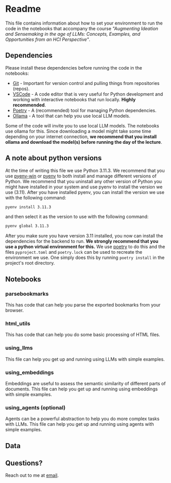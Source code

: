 # Readme

This file contains information about how to set your environment to run the code in the notebooks that accompany the course _"Augmenting Ideation and Sensemaking in the age of LLMs: Concepts, Examples, and Opportunities from an HCI Perspective"_.

## Dependencies

Please install these dependencies before running the code in the notebooks:

- [Git](https://git-scm.com/downloads) - Important for version control and pulling things from repositories (repos).
- [VSCode](https://code.visualstudio.com/download) - A code editor that is very useful for Python development and working with interactive notebooks that run locally. **Highly recommended**.
- [Poetry](https://python-poetry.org/docs/#installation) - A (recommended) tool for managing Python dependencies.
- [Ollama](https://ollama.com) - A tool that can help you use local LLM models.

Some of the code will invite you to use local LLM models. The notebooks use ollama for this. Since downloading a model might take some time depending on your internet connection, **we recommend that you install ollama and download the model(s) before running the day of the lecture**.

## A note about python versions

At the time of writing this file we use Python 3.11.3. We recommend that you use [pyenv-win](https://github.com/pyenv-win/pyenv-win) or [pyenv](https://github.com/pyenv/pyenv) to both install and manage different versions of Python. We recommend that you uninstall any other version of Python you might have installed in your system and use pyenv to install the version we use (3.11). After you have installed pyenv, you can install the version we use with the following command:

```bash
pyenv install 3.11.3
```

and then select it as the version to use with the following command:

```bash
pyenv global 3.11.3
```

After you make sure you have version 3.11 installed, you now can install the dependencies for the backend to run. **We strongly recommend that you use a python virtual environment for this.** We use [poetry](https://python-poetry.org/docs/#installation) to do this and the files `pyproject.toml` and `poetry.lock` can be used to recreate the environment we use. One simply does this by running `poetry install` in the project's root directory.

## Notebooks

### parsebookmarks

This has code that can help you parse the exported bookmarks from your browser.

### html_utils

This has code that can help you do some basic processing of HTML files.

### using_llms

This file can help you get up and running using LLMs with simple examples.

### using_embeddings

Embeddings are useful to assess the semantic similarity of different parts of documents. This file can help you get up and running using embeddings with simple examples.

### using_agents (optional)

Agents can be a powerful abstraction to help you do more complex tasks with LLMs. This file can help you get up and running using agents with simple examples.

## Data

## Questions?

Reach out to me at [email](mailto:gonzo.ramos@gmail.com).